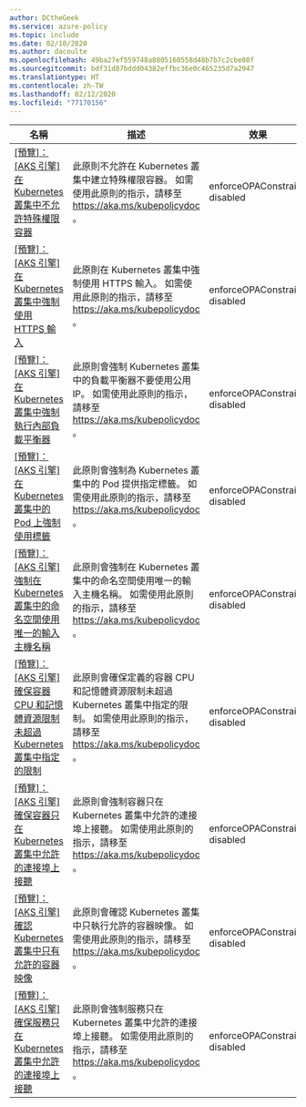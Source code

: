 ```yaml
---
author: DCtheGeek
ms.service: azure-policy
ms.topic: include
ms.date: 02/10/2020
ms.author: dacoulte
ms.openlocfilehash: 49ba27ef559748a8805160558d48b7b7c2cbe80f
ms.sourcegitcommit: bdf31d87bddd04382effbc36e0c465235d7a2947
ms.translationtype: HT
ms.contentlocale: zh-TW
ms.lasthandoff: 02/12/2020
ms.locfileid: "77170156"
---
```

|名稱 |描述 |效果 |版本 |
|---|---|---|---|
|[\[預覽\]：\[AKS 引擎\]在 Kubernetes 叢集中不允許特殊權限容器](https://github.com/Azure/azure-policy/blob/masterbuilt-in-policies/policyDefinitions/Kubernetes/ContainerNoPrivilege_EnforceOPAConstraint.json) |此原則不允許在 Kubernetes 叢集中建立特殊權限容器。 如需使用此原則的指示，請移至 https://aka.ms/kubepolicydoc 。 |enforceOPAConstraint, disabled |1.0.0-preview |
|[\[預覽\]：\[AKS 引擎\]在 Kubernetes 叢集中強制使用 HTTPS 輸入](https://github.com/Azure/azure-policy/blob/masterbuilt-in-policies/policyDefinitions/Kubernetes/IngressHttpsOnly_EnforceOPAConstraint.json) |此原則在 Kubernetes 叢集中強制使用 HTTPS 輸入。 如需使用此原則的指示，請移至 https://aka.ms/kubepolicydoc 。 |enforceOPAConstraint, disabled |1.0.0-preview |
|[\[預覽\]：\[AKS 引擎\]在 Kubernetes 叢集中強制執行內部負載平衡器](https://github.com/Azure/azure-policy/blob/masterbuilt-in-policies/policyDefinitions/Kubernetes/LoadbalancerNoPublicIPs_EnforceOPAConstraint.json) |此原則會強制 Kubernetes 叢集中的負載平衡器不要使用公用 IP。 如需使用此原則的指示，請移至 https://aka.ms/kubepolicydoc 。 |enforceOPAConstraint, disabled |1.0.0-preview |
|[\[預覽\]：\[AKS 引擎\]在 Kubernetes 叢集中的 Pod 上強制使用標籤](https://github.com/Azure/azure-policy/blob/masterbuilt-in-policies/policyDefinitions/Kubernetes/PodEnforceLabels_EnforceOPAConstraint.json) |此原則會強制為 Kubernetes 叢集中的 Pod 提供指定標籤。 如需使用此原則的指示，請移至 https://aka.ms/kubepolicydoc 。 |enforceOPAConstraint, disabled |1.0.0-preview |
|[\[預覽\]：\[AKS 引擎\]強制在 Kubernetes 叢集中的命名空間使用唯一的輸入主機名稱](https://github.com/Azure/azure-policy/blob/masterbuilt-in-policies/policyDefinitions/Kubernetes/IngressHostnamesConflict_EnforceOPAConstraint.json) |此原則會強制在 Kubernetes 叢集中的命名空間使用唯一的輸入主機名稱。 如需使用此原則的指示，請移至 https://aka.ms/kubepolicydoc 。 |enforceOPAConstraint, disabled |1.0.0-preview |
|[\[預覽\]：\[AKS 引擎\] 確保容器 CPU 和記憶體資源限制未超過 Kubernetes 叢集中指定的限制](https://github.com/Azure/azure-policy/blob/masterbuilt-in-policies/policyDefinitions/Kubernetes/ContainerResourceLimits_EnforceOPAConstraint.json) |此原則會確保定義的容器 CPU 和記憶體資源限制未超過 Kubernetes 叢集中指定的限制。 如需使用此原則的指示，請移至 https://aka.ms/kubepolicydoc 。 |enforceOPAConstraint, disabled |1.0.0-preview |
|[\[預覽\]：\[AKS 引擎\] 確保容器只在 Kubernetes 叢集中允許的連接埠上接聽](https://github.com/Azure/azure-policy/blob/masterbuilt-in-policies/policyDefinitions/Kubernetes/ContainerAllowedPorts_EnforceOPAConstraint.json) |此原則會強制容器只在 Kubernetes 叢集中允許的連接埠上接聽。 如需使用此原則的指示，請移至 https://aka.ms/kubepolicydoc 。 |enforceOPAConstraint, disabled |1.0.0-preview |
|[\[預覽\]：\[AKS 引擎\] 確認 Kubernetes 叢集中只有允許的容器映像](https://github.com/Azure/azure-policy/blob/masterbuilt-in-policies/policyDefinitions/Kubernetes/ContainerAllowedImages_EnforceOPAConstraint.json) |此原則會確認 Kubernetes 叢集中只執行允許的容器映像。 如需使用此原則的指示，請移至 https://aka.ms/kubepolicydoc 。 |enforceOPAConstraint, disabled |1.0.0-preview |
|[\[預覽\]：\[AKS 引擎\] 確保服務只在 Kubernetes 叢集中允許的連接埠上接聽](https://github.com/Azure/azure-policy/blob/masterbuilt-in-policies/policyDefinitions/Kubernetes/ServiceAllowedPorts_EnforceOPAConstraint.json) |此原則會強制服務只在 Kubernetes 叢集中允許的連接埠上接聽。 如需使用此原則的指示，請移至 https://aka.ms/kubepolicydoc 。 |enforceOPAConstraint, disabled |1.0.0-preview |
